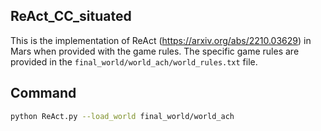 ## ReAct_CC_situated
This is the implementation of ReAct (https://arxiv.org/abs/2210.03629) in Mars when provided with the game rules. The specific game rules are provided in the `final_world/world_ach/world_rules.txt` file.
## Command
```sh
python ReAct.py --load_world final_world/world_ach
```